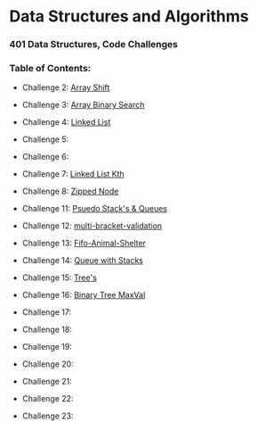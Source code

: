 # Data Structures and Algorithms

### 401 Data Structures, Code Challenges

### Table of Contents:
- Challenge 2: [Array Shift](https://github.com/JTaisey389/data-structures-and-algorithms.md/blob/main/code-challenges/arrayShift/array-shift.js)

- Challenge 3: [Array Binary Search](https://github.com/JTaisey389/data-structures-and-algorithms.md/actions/workflows/javascript-tests.yml)

- Challenge 4: [Linked List](https://github.com/JTaisey389/data-structures-and-algorithms.md/actions)

- Challenge 5: []()

- Challenge 6: []()

- Challenge 7: [Linked List Kth](https://github.com/JTaisey389/data-structures-and-algorithms.md/pull/25)

- Challenge 8: [Zipped Node](https://github.com/JTaisey389/data-structures-and-algorithms.md/tree/main/javascript/code-challenges/Linked-List/LLZip)

- Challenge 11: [Psuedo Stack's & Queues](https://github.com/JTaisey389/data-structures-and-algorithms.md/tree/main/javascript/code-challenges/queue-and-stack/queue-with-stacks)

- Challenge 12: [multi-bracket-validation](https://github.com/JTaisey389/data-structures-and-algorithms.md/pull/37)

- Challenge 13: [Fifo-Animal-Shelter](https://github.com/JTaisey389/data-structures-and-algorithms.md/tree/main/javascript/code-challenges/queue-and-stack/fifo-animal-shelter)

- Challenge 14: [Queue with Stacks](https://github.com/JTaisey389/data-structures-and-algorithms.md/tree/main/javascript/code-challenges/queue-and-stack/queue-with-stacks)

- Challenge 15: [Tree's](https://github.com/JTaisey389/data-structures-and-algorithms.md/tree/main/javascript/code-challenges/trees/Binary-Search-Trees)

- Challenge 16: [Binary Tree MaxVal](https://github.com/JTaisey389/data-structures-and-algorithms.md/tree/main/javascript/code-challenges/trees/BinaryTree)

- Challenge 17: []()

- Challenge 18: []()

- Challenge 19: []()

- Challenge 20: []()

- Challenge 21: []()

- Challenge 22: []()

- Challenge 23: []()

